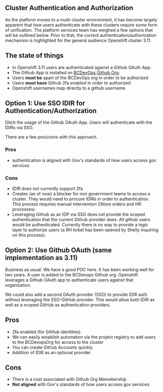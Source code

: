 ## Cluster Authentication and Authorization

As the platform moves to a multi-cluster environment, it has become largely apparent that _how_ users authenticate with these clusters require 
some form of unification. The platform services team has weighed a few options that will be outlined below. Prior to that, the current
authentication/authorization mechanism is highlighted for the general audience Openshift cluster 3.11. 


## The state of things


- In Openshift 3.11 users are authenticated against a Github OAuth App. 
- The Github App is installed on [BCDevOps Github Org](https://github.com/bcdevops).
- Users __must be__ apart of the BCDevOps org in order to be authorized
- Users __must have__ Github 2fa enabled in order to authorized
- Openshift usernames map directly to a github username.

## Option 1: Use SSO IDIR for Authentication/Authorization

Ditch the usage of the Github OAuth App. Users will authenticate with the IDIRs via SSO. 

There are a few pros/cons with this approach.

### Pros
- authentication is aligned with Gov's standards of how users access gov services


### Cons
- IDIR does not currently support 2fa
- Creates (as of now) a blocker for non government teams to access a cluster. They would need to procure IDIRs in order to authentication. This process
requires manual intervention (iStore orders and HR processes). 
- Leveraging Github as an IDP via SSO does not provide the scoped authentication that the current Github provider does.  All github users would be authenticated.
Currently there is no way to provide a logic layer to authorize users (a RH ticket has been opened by Shelly inquiring on this process).


## Option 2: Use Github OAuth (same implementation as 3.11)

Business as usual. We have a good POC here. It has been working well for two years. A user is added to the BCDevops Github org. Openshift leverages a Github OAuth app to authenticate users against that organization.

We could also add a second OAuth provider (SSO) to provide IDIR auth without leveraging the SSO-GitHub provider.  This would allow both IDIR as well as a scoped GitHub as authentication providers.
## Pros
- 2fa enabled (for GitHub identities)
- We can easily establish automation via the project registry to add users to the BCDevopsOrg for access to the cluster
- You can create Github Accounts quickly
- Addition of IDIR as an optional provider

## Cons
- There is a cost associated with Github Org Memebership
- __Not aligned__ with Gov's standards of how users access gov services
